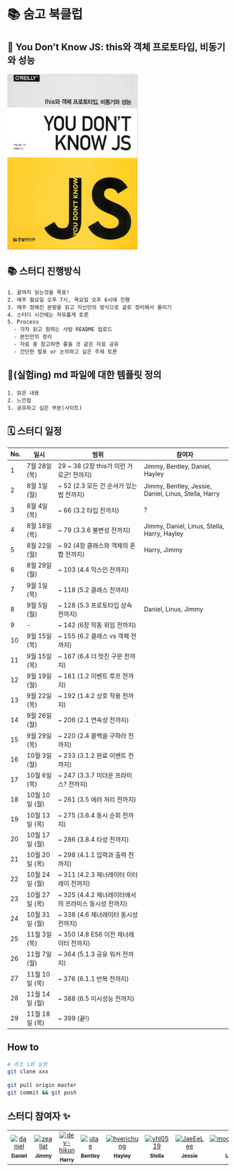 # 📚 숨고 북클럽

## 🐣 You Don’t Know JS: this와 객체 프로토타입, 비동기와 성능

![img.png](img/img.png)

## 📚 스터디 진행방식

```
1. 끝까지 읽는것을 목표!
2. 매주 월요일 오후 7시, 목요일 오후 6시에 진행
3. 매주 정해진 분량을 읽고 자신만의 방식으로 글로 정리해서 올리기
4. 스터디 시간에는 자유롭게 토론
5. Process
  - 각자 읽고 원하는 사람 README 업로드
  - 본인만의 정리
  - 자료 중 참고하면 좋을 것 같은 자료 공유
  - 간단한 발표 or 논의하고 싶은 주제 토론
```

## 🎈(실험ing) md 파일에 대한 템플릿 정의

```
1. 읽은 내용
2. 느낀점
3. 공유하고 싶은 부분(사이트)
```

## 🗓 스터디 일정

| No. | 일시              | 범위                           | 참여자 |
|-----|-----------------|------------------------------| ------------------------ |
| 1   | 7월 28일 (목)       | 29 ~ 38 (2장 this가 이런 거로군! 전까지)                          | Jimmy, Bentley, Daniel, Hayley |
| 2   | 8월 1일 (월)       | ~ 52 (2.3 모든 건 순서가 있는 법 전까지)                          | Jimmy, Bentley, Jessie, Daniel, Linus, Stella, Harry |
| 3   | 8월 4일 (목)       | ~ 66 (3.2 타입 전까지)                          |  ?|
| 4   | 8월 18일 (목)       | ~ 79 (3.3.6 불변성 전까지)                          |Jimmy, Daniel, Linus, Stella, Harry, Hayley  |
| 5   | 8월 22일 (월)       | ~ 92 (4장 클래스와 객체의 혼합 전까지)                          | Harry, Jimmy  |
| 6   | 8월 29일 (월)       | ~ 103 (4.4 믹스인 전까지)                          |  |
| 7   | 9월 1일 (목)       | ~ 118 (5.2 클래스 전까지)                          |  |
| 8   | 9월 5일 (월)       | ~ 128 (5.3 프로토타입 상속 전까지)                          | Daniel, Linus, Jimmy |
| 9   |   -     | ~ 142 (6장 작동 위임 전까지)                          |  |
| 10   | 9월 15일 (목)       | ~ 155 (6.2 클래스 vs 객체 전까지)                          |  |
| 11   | 9월 15일 (목)       | ~ 167 (6.4 더 멋진 구문 전까지)                          |  |
| 12   | 9월 19일 (월)       | ~ 181 (1.2 이벤트 루프 전까지)                          |  |
| 13   | 9월 22일 (목)       | ~ 192 (1.4.2 상호 작용 전까지)                          |  |
| 14   | 9월 26일 (월)       | ~ 206 (2.1 연속성 전까지)                          |  |
| 15   | 9월 29일 (목)       | ~ 220 (2.4 콜백을 구하라 전까지)                          |  |
| 16   | 10월 3일 (월)       | ~ 233 (3.1.2 완료 이벤트 전까지)                          |  |
| 17   | 10월 6일 (목)       | ~ 247 (3.3.7 미더운 프라미스? 전까지)                          |  |
| 18   | 10월 10일 (월)       | ~ 261 (3.5 에러 처리 전까지)                          |  |
| 19   | 10월 13일 (목)       | ~ 275 (3.6.4 동시 순회 전까지)                          |  |
| 20   | 10월 17일 (월)       | ~ 286 (3.8.4 타성 전까지)                          |  |
| 21   | 10월 20일 (목)       | ~ 298 (4.1.1 입력과 출력 전까지)                          |  |
| 22   | 10월 24일 (월)       | ~ 311 (4.2.3 제너레이터 이터레이 전까지)                          |  |
| 23   | 10월 27일 (목)       | ~ 325 (4.4.2 제너레이터에서의 프라미스 동시성 전까지)                          |  |
| 24   | 10월 31일 (월)       | ~ 338 (4.6 제너레이터 동시성 전까지)                          |  |
| 25   | 11월 3일 (목)       | ~ 350 (4.8 ES6 이전 제너레이터 전까지)                          |  |
| 26   | 11월 7일 (월)       | ~ 364 (5.1.3 공유 워커 전까지)                         |  |
| 27   | 11월 10일 (목)       | ~ 376 (6.1.1 반복 전까지)                         |  |
| 28   | 11월 14일 (월)       | ~ 388 (6.5 미시성능 전까지)                         |  |
| 29   | 11월 18일 (목)       | ~ 399 (끝!)                         |  |


## How to

```bash
# 최초 1회 실행
git clone xxx
```

```bash
git pull origin master
git commit && git push
```

## 스터디 참여자 :sparkles:

<table>
    <tr>
        <td align="center">
            <a href="https://github.com/JinleeJeong">
                <img src="https://avatars.githubusercontent.com/u/45163013?v=4" width="100;" alt="daniel"/>
                <br />
                <sub><b>Daniel</b></sub>
            </a>
        </td>
        <td align="center">
            <a href="https://github.com/zeallat">
                <img src="https://avatars.githubusercontent.com/u/7078066?v=4" width="100;" alt="zeallat"/>
                <br />
                <sub><b>Jimmy</b></sub>
            </a>
        </td>
        <td align="center">
            <a href="https://github.com/dev-hikun">
                <img src="https://avatars0.githubusercontent.com/u/76590935?v=4" width="100;" alt="dev-hikun"/>
                <br />
                <sub><b>Harry</b></sub>
            </a>
        </td>
        <td align="center">
            <a href="https://github.com/utae">
                <img src="https://avatars3.githubusercontent.com/u/16933515?v=4" width="100;" alt="utae"/>
                <br />
                <sub><b>Bentley</b></sub>
            </a>
        </td>
        <td align="center">
            <a href="https://github.com/hyerichung">
                <img src="https://avatars2.githubusercontent.com/u/64633218?v=4" width="100;" alt="hyerichung"/>
                <br />
                <sub><b>Hayley</b></sub>
            </a>
        </td>
        <td align="center">
            <a href="https://github.com/yhl0519">
                <img src="https://avatars2.githubusercontent.com/u/62636978?v=4" width="100;" alt="yhl0519"/>
                <br />
                <sub><b>Stella</b></sub>
            </a>
        </td>
        <td align="center">
            <a href="https://github.com/JaeEeLee">
                <img src="https://avatars2.githubusercontent.com/u/38426064?v=4" width="100;" alt="JaeEeLee"/>
                <br />
                <sub><b>Jessie</b></sub>
            </a>
        </td>
        <td align="center">
            <a href="https://github.com/moonjunghwan">
                <img src="https://avatars2.githubusercontent.com/u/5405499?v=4" width="100;" alt="moonjunghwan"/>
                <br />
                <sub><b>Linus</b></sub>
            </a>
        </td>
    </tr>
</table>
